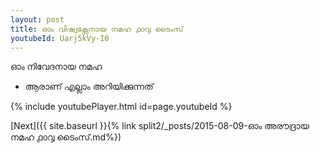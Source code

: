 ```yaml
---
layout: post
title: ഓം വിഷ്വക്സേനായ നമഹ ൧൦൮ ടൈംസ്
youtubeId: Uarj5kVy-I0
---
```

 
 
 ഓം നിവേദനായ നമഹ 
 
 -  ആരാണ് എല്ലാം അറിയിക്കുന്നത് 
 
  
 
  
 
 
 
 
 
 


{% include youtubePlayer.html id=page.youtubeId %}
 
[Next]({{ site.baseurl }}{% link  split2/_posts/2015-08-09-ഓം അരൗദ്രായ നമഹ ൧൦൮ ടൈംസ്.md%})
 
